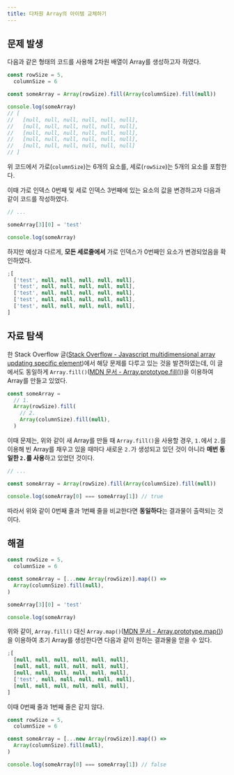 ```yaml
---
title: 다차원 Array의 아이템 교체하기
---
```


## 문제 발생

다음과 같은 형태의 코드를 사용해 2차원 배열이 Array를 생성하고자 하였다.

```js
const rowSize = 5,
  columnSize = 6

const someArray = Array(rowSize).fill(Array(columnSize).fill(null))

console.log(someArray)
// [
//   [null, null, null, null, null, null],
//   [null, null, null, null, null, null],
//   [null, null, null, null, null, null],
//   [null, null, null, null, null, null],
//   [null, null, null, null, null, null]
// ]
```

위 코드에서 가로(`columnSize`)는 6개의 요소를, 세로(`rowSize`)는 5개의 요소를 포함한다.

이때 가로 인덱스 0번째 및 세로 인덱스 3번째에 있는 요소의 값을 변경하고자 다음과 같이 코드를 작성하였다.

```js
// ...

someArray[3][0] = 'test'

console.log(someArray)
```

하지만 예상과 다르게, **모든 세로줄에서** 가로 인덱스가 0번째인 요소가 변경되었음을 확인하였다.

```js
;[
  ['test', null, null, null, null, null],
  ['test', null, null, null, null, null],
  ['test', null, null, null, null, null],
  ['test', null, null, null, null, null],
  ['test', null, null, null, null, null],
]
```

## 자료 탐색

한 Stack Overflow 글([Stack Overflow - Javascript multidimensional array updating specific element](https://stackoverflow.com/questions/9979560/javascript-multidimensional-array-updating-specific-element))에서 해당 문제를 다루고 있는 것을 발견하였는데, 이 글에서도 동일하게 `Array.fill()`([MDN 문서 - Array.prototype.fill()](https://developer.mozilla.org/en-US/docs/Web/JavaScript/Reference/Global_Objects/Array/fill))을 이용하여 Array를 만들고 있었다.

```js
const someArray =
  // 1.
  Array(rowSize).fill(
    // 2.
    Array(columnSize).fill(null),
  )
```

이때 문제는, 위와 같이 새 Array를 만들 때 `Array.fill()`을 사용할 경우, `1.`에서 `2.`를 이용해 빈 Array를 채우고 있을 때마다 새로운 `2.`가 생성되고 있던 것이 아니라 **매번 동일한 `2.`를 사용**하고 있었던 것이다.

```js
// ...

const someArray = Array(rowSize).fill(Array(columnSize).fill(null))

console.log(someArray[0] === someArray[1]) // true
```

따라서 위와 같이 0번째 줄과 1번째 줄을 비교한다면 **동일하다**는 결과물이 출력되는 것이다.

## 해결

```js
const rowSize = 5,
  columnSize = 6

const someArray = [...new Array(rowSize)].map(() =>
  Array(columnSize).fill(null),
)

someArray[3][0] = 'test'

console.log(someArray)
```

위와 같이, `Array.fill()` 대신 `Array.map()`([MDN 문서 - Array.prototype.map()](https://developer.mozilla.org/en-US/docs/Web/JavaScript/Reference/Global_Objects/Array/map))을 이용하여 초기 Array를 생성한다면 다음과 같이 원하는 결과물을 얻을 수 있다.

```js
;[
  [null, null, null, null, null, null],
  [null, null, null, null, null, null],
  [null, null, null, null, null, null],
  ['test', null, null, null, null, null],
  [null, null, null, null, null, null],
]
```

이때 0번째 줄과 1번째 줄은 같지 않다.

```js
const rowSize = 5,
  columnSize = 6

const someArray = [...new Array(rowSize)].map(() =>
  Array(columnSize).fill(null),
)

console.log(someArray[0] === someArray[1]) // false
```
